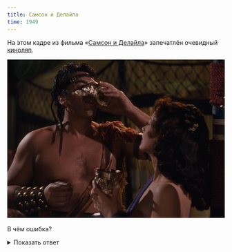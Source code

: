 ```yaml
---
title: Самсон и Делайла
time: 1949
---
```

На этом кадре из фильма
«[Самсон и Делайла](https://ru.wikipedia.org/wiki/Самсон_и_Далила_(фильм,_1949))»
запечатлён очевидный
[киноляп](https://ru.wikipedia.org/wiki/Киноляп).

![Самсон и Делайла](/files/judka/films/screenshots/1949_samson_and_delilah.jpg)

В чём ошибка?

<details><summary>Показать ответ</summary>
<p>Шимшон был назир, поэтому он не мог пить вино.</p>
</details>
